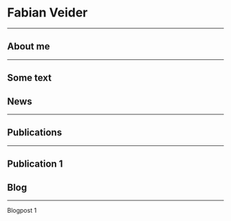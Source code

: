 # Fabian Veider
---
## About me
---
Some text
---

## News
---

## Publications
---
Publication 1
---

## Blog
---
Blogpost 1

